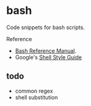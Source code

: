# bash

Code snippets for bash scripts.

Reference
- [Bash Reference Manual](https://www.gnu.org/software/bash/manual/html_node/index.html).
- Google's [Shell Style Guide](https://google.github.io/styleguide/shellguide.html)

## todo

- common regex
- shell substitution

